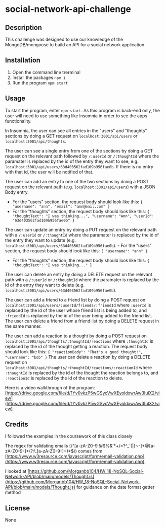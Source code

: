 # social-network-api-challenge

## Description
This challenge was designed to use our knowledge of the MongoDB/mongoose to build an API for a social network application.

## Installation

1. Open the command line trerminal
2. Install the packages `npm i`
3. Run the program `npm start`

## Usage

To start the program, enter `npm start`. As this program is back-end only, the user will need to use something like Insomnia in order to see the apps functionality.

In Insomnia, the user can see all entries in the "users" and "thoughts" sections by doing a GET request on `localhost:3001/api/users` or `localhost:3001/api/thoughts`.

The user can see a single entry from one of the sections by doing a GET request on the relevant path followed by `/:userId` or `/:thoughtId` where the paramater is replaced by the id of the entry they want to see, e.g. `localhost:3001/api/users/63d403562fad109b956fae0b`. If there is no entry with that id, the user will be notified of that.

The user can add an entry to one of the two sections by doing a POST request on the relevant path (e.g. `localhost:3001/api/users`) with a JSON Body entry.
- For the "users" section, the request body should look like this:
    `{
        "username": "ann",
        "email": "ann@mail.com"
    }`
- For the "thoughts" section, the request body should look like this:
    `{
        "thoughtText": "I was thinking...",
        "username": "Ann",
        "userId": "63d403562fad109b956fae0b"
    }`

The user can update an entry by doing a PUT request on the relevant path with a `/:userId` or `/:thoughtId` where the paramater is replaced by the id of the entry they want to update (e.g. `localhost:3001/api/users/63d403562fad109b956fae0b`). - For the "users" section, the request body should look like this:
    `{
        "username": "ann"
    }`
- For the "thoughts" section, the request body should look like this:
    `{
        "thoughtText": "I was thinking..."
    }`


The user can delete an entry by doing a DELETE request on the relevant path with a `/:userId` or `/:thoughtId` where the paramater is replaced by the id of the entry they want to delete (e.g. `localhost:3001/api/users/63d403562fad109b956fae0b`).

The user can add a friend to a friend list by doing a POST request on `localhost:3001/api/users/:userId/friends/:friendId` where `:userId` is replaced by the id of the user whose friend list is being added to, and `:friendId` is replaced by the id of the user being added to the friend list. The user can delete a friend from a friend list by doing a DELETE request in the same manner.

The user can add a reaction to a thought by doing a POST request on `localhost:3001/api/thoughts/:thoughtId/reactions` where `:thoughtId` is replaced by the id of the thought getting a reaction. The request body should look like this:
    `{
        "reactionBody": "That's a good thought!",
        "username": "bob"
    }`
The user can delete a reaction by doing a DELETE request on `localhost:3001/api/thoughts/:thoughtId/reactions/:reactionId` where `:thoughtId` is replaced by the id of the thought the reaction belongs to, and `:reactionId` is replaced by the id of the reaction to delete.

Here is a video walkthrough of the program: [https://drive.google.com/file/d/1Yv0vkzP5wGSycVwXEyoIdxwrAw3IulX2/view](https://drive.google.com/file/d/1Yv0vkzP5wGSycVwXEyoIdxwrAw3IulX2/view)

## Credits

I followed the examples in the coursework of this class closely

The regex for validating emails (/^\[a-zA-Z0-9.!#\$\%&'\*+/=?^_`\{|}~-]+@[a-zA-Z0-9-]+(?:\\.[a-zA-Z0-9-]+)*$/) comes from [https://www.w3resource.com/javascript/form/email-validation.php](https://www.w3resource.com/javascript/form/email-validation.php)

I looked at [https://github.com/Morganbb104/HW_18-NoSQL-Social-Network-API/blob/main/models/Thought.js](https://github.com/Morganbb104/HW_18-NoSQL-Social-Network-API/blob/main/models/Thought.js) for guidance on the date format getter method

## License

None
